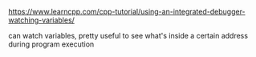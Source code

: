 https://www.learncpp.com/cpp-tutorial/using-an-integrated-debugger-watching-variables/

can watch variables, pretty useful to see what's inside a certain address during program execution